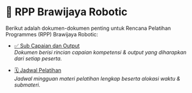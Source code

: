 # 📘 RPP Brawijaya Robotic

Berikut adalah dokumen-dokumen penting untuk Rencana Pelatihan Programmes (RPP) Brawijaya Robotic:

- [✅ Sub Capaian dan Output](Sub_Capaian_dan_Output.md)  
  *Dokumen berisi rincian capaian kompetensi & output yang diharapkan dari setiap peserta.*

- [🗓️ Jadwal Pelatihan](jadwal_Pelatihan.md)  
  *Jadwal mingguan materi pelatihan lengkap beserta alokasi waktu & submateri.*
